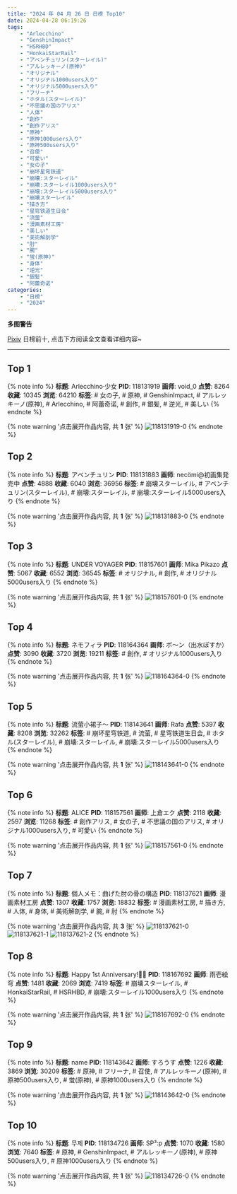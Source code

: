 ```yaml
---
title: "2024 年 04 月 26 日 日榜 Top10"
date: 2024-04-28 06:19:26
tags:
    - "Arlecchino"
    - "GenshinImpact"
    - "HSRHBD"
    - "HonkaiStarRail"
    - "アベンチュリン(スターレイル)"
    - "アルレッキーノ(原神)"
    - "オリジナル"
    - "オリジナル1000users入り"
    - "オリジナル5000users入り"
    - "フリーナ"
    - "ホタル(スターレイル)"
    - "不思議の国のアリス"
    - "人体"
    - "創作"
    - "創作アリス"
    - "原神"
    - "原神1000users入り"
    - "原神500users入り"
    - "召使"
    - "可愛い"
    - "女の子"
    - "崩坏星穹铁道"
    - "崩壊:スターレイル"
    - "崩壊:スターレイル1000users入り"
    - "崩壊:スターレイル5000users入り"
    - "崩壊スターレイル"
    - "描き方"
    - "星穹铁道生日会"
    - "流萤"
    - "漫画素材工房"
    - "美しい"
    - "美術解剖学"
    - "肘"
    - "腕"
    - "蛍(原神)"
    - "身体"
    - "逆光"
    - "銀髪"
    - "阿蕾奇诺"
categories:
    - "日榜"
    - "2024"
---
```


<i class="fa fa-triangle-exclamation"></i>**多图警告**<i class="fa fa-triangle-exclamation"></i>

[Pixiv](https://www.pixiv.net/) 日榜前十, 点击下方阅读全文查看详细内容~

<!-- more -->

---

## Top 1

{% note info %}
**标题**: Arlecchino·少女
**PID**: 118131919 **画师**: void_0
**点赞**: 8264 **收藏**: 10345 **浏览**: 64210
**标签**: # 女の子, # 原神, # GenshinImpact, # アルレッキーノ(原神), # Arlecchino, # 阿蕾奇诺, # 創作, # 銀髪, # 逆光, # 美しい
{% endnote %}

{% note warning '点击展开作品内容, 共 **1** 张' %}
![118131919-0](https://i.pixiv.re/img-original/img/2024/04/25/00/00/17/118131919_p0.jpg)
{% endnote %}

## Top 2

{% note info %}
**标题**: アベンチュリン
**PID**: 118131883 **画师**: necömi@初画集発売中
**点赞**: 4888 **收藏**: 6040 **浏览**: 36956
**标签**: # 崩壊スターレイル, # アベンチュリン(スターレイル), # 崩壊:スターレイル, # 崩壊:スターレイル5000users入り
{% endnote %}

{% note warning '点击展开作品内容, 共 **1** 张' %}
![118131883-0](https://i.pixiv.re/img-original/img/2024/04/25/00/00/11/118131883_p0.png)
{% endnote %}

## Top 3

{% note info %}
**标题**: UNDER VOYAGER
**PID**: 118157601 **画师**: Mika Pikazo
**点赞**: 5067 **收藏**: 6552 **浏览**: 36545
**标签**: # オリジナル, # 創作, # オリジナル5000users入り
{% endnote %}

{% note warning '点击展开作品内容, 共 **1** 张' %}
![118157601-0](https://i.pixiv.re/img-original/img/2024/04/26/00/00/27/118157601_p0.png)
{% endnote %}

## Top 4

{% note info %}
**标题**: ネモフィラ
**PID**: 118164364 **画师**: ポ～ン（出水ぽすか）
**点赞**: 3090 **收藏**: 3720 **浏览**: 19211
**标签**: # 創作, # オリジナル1000users入り
{% endnote %}

{% note warning '点击展开作品内容, 共 **1** 张' %}
![118164364-0](https://i.pixiv.re/img-original/img/2024/04/26/07/30/01/118164364_p0.jpg)
{% endnote %}

## Top 5

{% note info %}
**标题**: 流萤小裙子～
**PID**: 118143641 **画师**: Rafa
**点赞**: 5397 **收藏**: 8208 **浏览**: 32262
**标签**: # 崩坏星穹铁道, # 流萤, # 星穹铁道生日会, # ホタル(スターレイル), # 崩壊:スターレイル, # 崩壊:スターレイル5000users入り
{% endnote %}

{% note warning '点击展开作品内容, 共 **1** 张' %}
![118143641-0](https://i.pixiv.re/img-original/img/2024/04/25/14/00/06/118143641_p0.jpg)
{% endnote %}

## Top 6

{% note info %}
**标题**: ALICE
**PID**: 118157561 **画师**: 上倉エク
**点赞**: 2118 **收藏**: 2597 **浏览**: 11268
**标签**: # 創作アリス, # 女の子, # 不思議の国のアリス, # オリジナル1000users入り, # 可愛い
{% endnote %}

{% note warning '点击展开作品内容, 共 **1** 张' %}
![118157561-0](https://i.pixiv.re/img-original/img/2024/04/26/22/08/50/118157561_p0.jpg)
{% endnote %}

## Top 7

{% note info %}
**标题**: 個人メモ：曲げた肘の骨の構造
**PID**: 118137621 **画师**: 漫画素材工房
**点赞**: 1307 **收藏**: 1757 **浏览**: 18832
**标签**: # 漫画素材工房, # 描き方, # 人体, # 身体, # 美術解剖学, # 腕, # 肘
{% endnote %}

{% note warning '点击展开作品内容, 共 **3** 张' %}
![118137621-0](https://i.pixiv.re/img-original/img/2024/04/25/06/00/10/118137621_p0.jpg)
![118137621-1](https://i.pixiv.re/img-original/img/2024/04/25/06/00/10/118137621_p1.jpg)
![118137621-2](https://i.pixiv.re/img-original/img/2024/04/25/06/00/10/118137621_p2.jpg)
{% endnote %}

## Top 8

{% note info %}
**标题**: Happy 1st Anniversary!🥂✨
**PID**: 118167692 **画师**: 雨壱絵穹
**点赞**: 1481 **收藏**: 2069 **浏览**: 7419
**标签**: # 崩壊スターレイル, # HonkaiStarRail, # HSRHBD, # 崩壊:スターレイル1000users入り
{% endnote %}

{% note warning '点击展开作品内容, 共 **1** 张' %}
![118167692-0](https://i.pixiv.re/img-original/img/2024/04/26/12/00/08/118167692_p0.png)
{% endnote %}

## Top 9

{% note info %}
**标题**: name
**PID**: 118143642 **画师**: すろうす
**点赞**: 1226 **收藏**: 3869 **浏览**: 30209
**标签**: # 原神, # フリーナ, # 召使, # アルレッキーノ(原神), # 原神500users入り, # 蛍(原神), # 原神1000users入り
{% endnote %}

{% note warning '点击展开作品内容, 共 **1** 张' %}
![118143642-0](https://i.pixiv.re/img-original/img/2024/04/25/14/00/07/118143642_p0.png)
{% endnote %}

## Top 10

{% note info %}
**标题**: 무제
**PID**: 118134726 **画师**: SP³:p
**点赞**: 1070 **收藏**: 1580 **浏览**: 7640
**标签**: # 原神, # GenshinImpact, # アルレッキーノ(原神), # 原神500users入り, # 原神1000users入り
{% endnote %}

{% note warning '点击展开作品内容, 共 **1** 张' %}
![118134726-0](https://i.pixiv.re/img-original/img/2024/04/25/01/33/51/118134726_p0.png)
{% endnote %}
